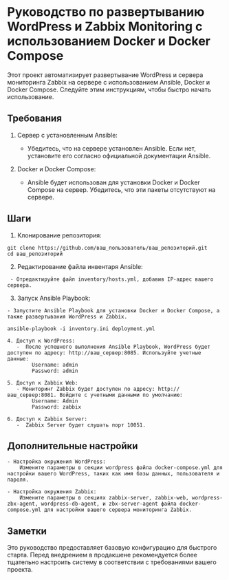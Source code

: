 # Руководство по развертыванию WordPress и Zabbix Monitoring с использованием Docker и Docker Compose

Этот проект автоматизирует развертывание WordPress и сервера мониторинга Zabbix на сервере с использованием Ansible, Docker и Docker Compose. Следуйте этим инструкциям, чтобы быстро начать использование.
## Требования

   1.  Сервер с установленным Ansible:
       -  Убедитесь, что на сервере установлен Ansible. Если нет, установите его согласно официальной документации Ansible.

   2.  Docker и Docker Compose:
       -  Ansible будет использован для установки Docker и Docker Compose на сервер. Убедитесь, что эти пакеты отсутствуют на сервере.

## Шаги

   1. Клонирование репозитория:    

```
git clone https://github.com/ваш_пользователь/ваш_репозиторий.git
cd ваш_репозиторий
```
   2. Редактирование файла инвентаря Ansible:    

     - Отредактируйте файл inventory/hosts.yml, добавив IP-адрес вашего сервера.

   3. Запуск Ansible Playbook:

    - Запустите Ansible Playbook для установки Docker и Docker Compose, а также развертывания WordPress и Zabbix.

```
ansible-playbook -i inventory.ini deployment.yml
```    

    4. Доступ к WordPress:
       -  После успешного выполнения Ansible Playbook, WordPress будет доступен по адресу: http://ваш_сервер:8085. Используйте учетные данные:
            Username: admin    
            Password: admin

    5. Доступ к Zabbix Web:
       - Мониторинг Zabbix будет доступен по адресу: http://ваш_сервер:8081. Войдите с учетными данными по умолчанию:
            Username: Admin    
            Password: zabbix    

    6. Доступ к Zabbix Server:
       -  Zabbix Server будет слушать порт 10051.

## Дополнительные настройки

    - Настройка окружения WordPress:
        Измените параметры в секции wordpress файла docker-compose.yml для настройки вашего WordPress, таких как имя базы данных, пользователя и пароля.

    - Настройка окружения Zabbix:
        Измените параметры в секциях zabbix-server, zabbix-web, wordpress-zbx-agent, wordpress-db-agent, и zbx-server-agent файла docker-compose.yml для настройки вашего сервера мониторинга Zabbix.

## Заметки

Это руководство предоставляет базовую конфигурацию для быстрого старта. Перед внедрением в продакшене рекомендуется более тщательно настроить систему в соответствии с требованиями вашего проекта.
